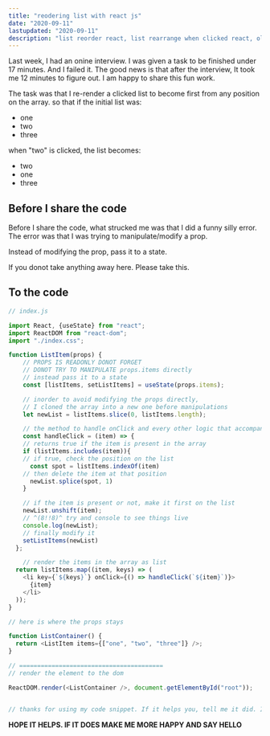 ```yaml
---
title: "reodering list with react js"
date: "2020-09-11"
lastupdated: "2020-09-11"
description: "list reorder react, list rearrange when clicked react, ol reordering"
---
```


Last week, I had an onine interview. I was given a task to be finished under 17 minutes. And I failed it. The good news is that after the interview, It took me 12 minutes to figure out. I am happy to share this fun work.

The task was that I re-render a clicked list to become first from any position on the array. so that if the initial list was: 

- one
- two
- three

when "two" is clicked, the list becomes:
- two
- one
- three

## **Before I share the code**

Before I share the code, what strucked me was that I did a funny silly error. The error was that I was trying to manipulate/modify a prop.

Instead of modifying the prop, pass it to a state. 

If you donot take anything away here. Please take this.

## **To the code**

```javascript
// index.js

import React, {useState} from "react";
import ReactDOM from "react-dom";
import "./index.css";

function ListItem(props) {
    // PROPS IS READONLY DONOT FORGET
    // DONOT TRY TO MANIPULATE props.items directly
    // instead pass it to a state
    const [listItems, setListItems] = useState(props.items);

    // inorder to avoid modifying the props directly,
    // I cloned the array into a new one before manipulations
    let newList = listItems.slice(0, listItems.length);

    // the method to handle onClick and every other logic that accompanies it.
    const handleClick = (item) => {
    // returns true if the item is present in the array
    if (listItems.includes(item)){
    // if true, check the position on the list
      const spot = listItems.indexOf(item)
    // then delete the item at that position
      newList.splice(spot, 1)
    }

    // if the item is present or not, make it first on the list
    newList.unshift(item);
    // ^(8!!8)^ try and console to see things live
    console.log(newList);
    // finally modify it
    setListItems(newList)
  };

    // render the items in the array as list
  return listItems.map((item, keys) => (
    <li key={`${keys}`} onClick={() => handleClick(`${item}`)}>
      {item}
    </li>
  ));
}

// here is where the props stays

function ListContainer() {
  return <ListItem items={["one", "two", "three"]} />;
}

// ========================================
// render the element to the dom

ReactDOM.render(<ListContainer />, document.getElementById("root"));


// thanks for using my code snippet. If it helps you, tell me it did. I LOVE YOu
```
**HOPE IT HELPS. IF IT DOES MAKE ME MORE HAPPY AND SAY HELLO**


